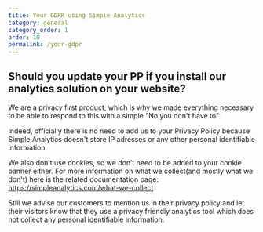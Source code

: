 ```yaml
---
title: Your GDPR using Simple Analytics
category: general
category_order: 1
order: 10
permalink: /your-gdpr
---
```

## Should you update your PP if you install our analytics solution on your website?

We are a privacy first product, which is why we made everything necessary to be able to respond to this with a simple "No you don't have to".

Indeed, officially there is no need to add us to your Privacy Policy because Simple Analytics doesn't store IP adresses or any other personal identifiable information.

We also don’t use cookies, so we don’t need to be added to your cookie banner either.
For more information on what we collect(and mostly what we don't) here is the related documentation page: https://simpleanalytics.com/what-we-collect

Still we advise our customers to mention us in their privacy policy and let their visitors know that they use a privacy friendly analytics tool which does not collect any personal identifiable information.


